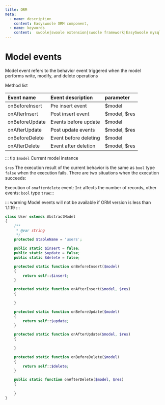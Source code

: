 ```yaml
---
title: ORM
meta:
  - name: description
    content: Easyswoole ORM component,
  - name: keywords
    content:  swoole|swoole extension|swoole framework|EasySwoole mysql ORM|EasySwoole ORM|Swoole mysqli coroutine client|swoole ORM
---
```


# Model events

Model event refers to the behavior event triggered when the model performs write, modify, and delete operations

Method list

| Event name         | Event description         | parameter           |
|:-------------------|:----------------|:---------------|
| onBeforeInsert     | Pre insert event       |$model          |
| onAfterInsert      | Post insert event       |$model, $res    |
| onBeforeUpdate     | Events before update       |$model          |
| onAfterUpdate      | Post update events      |$model, $res    |
| onBeforeDelete     | Event before deleting       |$model          |
| onAfterDelete      | Event after deletion       |$model, $res    |

::: tip
`$model` Current model instance

`$res` The execution result of the current behavior is the same as `bool` type `false` when the execution fails. There are two situations when the execution succeeds:

Execution of `onafterdelete` event: `Int` affects the number of records, other events: `bool` type `true`:::

::: warning
Model events will not be available if ORM version is less than 1.1.19
:::

```php
class User extends AbstractModel
{
    /**
     * @var string
     */
    protected $tableName = 'users';

    public static $insert = false;
    public static $update = false;
    public static $delete = false;

    protected static function onBeforeInsert($model)
    {
        return self::$insert;
    }

    protected static function onAfterInsert($model, $res)
    {
        
    }

    protected static function onBeforeUpdate($model)
    {
        return self::$update;
    }

    protected static function onAfterUpdate($model, $res)
    {
        
    }

    protected static function onBeforeDelete($model)
    {
        return self::$delete;
    }

    public static function onAfterDelete($model, $res)
    {
        
    }
}
```
